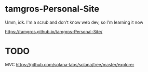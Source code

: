 # tamgros-Personal-Site

Umm, idk. I'm a scrub and don't know web dev, so I'm learning it now

https://tamgros.github.io/tamgros-Personal-Site/


# TODO
MVC
https://github.com/solana-labs/solana/tree/master/explorer
